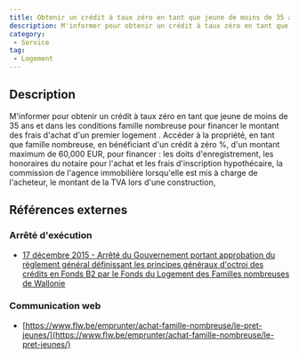 ```yaml
---
title: Obtenir un crédit à taux zéro en tant que jeune de moins de 35 ans et dans les conditions famille nombreuse pour financer le montant des frais d'achat d'un premier logement  
description: M'informer pour obtenir un crédit à taux zéro en tant que jeune de moins de 35 ans et dans les conditions famille nombreuse pour financer le montant des frais d'achat d'un premier logement  
category: 
 - Service
tag: 
 - Logement
---
```


## Description

M'informer pour obtenir un crédit à taux zéro en tant que jeune de moins de 35 ans et dans les conditions famille nombreuse pour financer le montant des frais d'achat d'un premier logement  .
Accéder à la propriété, en tant que famille nombreuse,  en bénéficiant d'un crédit à zéro %, d'un montant maximum de 60,000 EUR, pour financer : les doits d'enregistrement, les honoraires du notaire pour l'achat et les frais d'inscription hypothécaire, la commission de l'agence immobilière lorsqu'elle est mis à charge de l'acheteur, le montant de la TVA lors d'une construction, 

## Références externes 

### Arrêté d'exécution

- [17 décembre 2015 - Arrêté du Gouvernement portant approbation du règlement général définissant les principes généraux d'octroi des crédits en Fonds B2 par le Fonds du Logement des Familles nombreuses de Wallonie](https://wallex.wallonie.be/eli/arrete/2015/12/17/2016200122/2016/01/01)
### Communication web

- [https://www.flw.be/emprunter/achat-famille-nombreuse/le-pret-jeunes/](https://www.flw.be/emprunter/achat-famille-nombreuse/le-pret-jeunes/)


